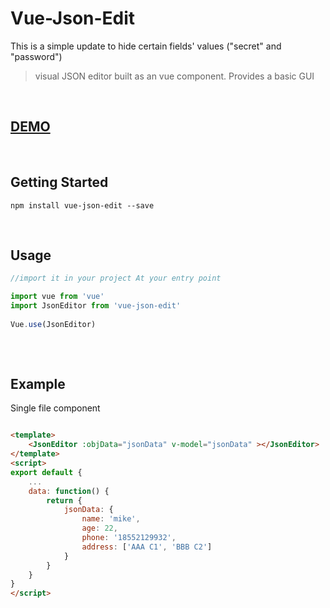 # Vue-Json-Edit

This is a simple update to hide certain fields' values ("secret" and "password")

> visual JSON editor built as an vue component. Provides a basic GUI


</br>


## **[DEMO](http://jinkin1995.github.io/vue-json-edit)**

</br>


## Getting Started
```
npm install vue-json-edit --save
```

</br>


## Usage

``` javascript
//import it in your project At your entry point

import vue from 'vue'
import JsonEditor from 'vue-json-edit'
  
Vue.use(JsonEditor)
  
```
</br>

## Example
Single file component
``` html

<template>
    <JsonEditor :objData="jsonData" v-model="jsonData" ></JsonEditor>
</template>
<script>
export default {
    ...
    data: function() {
        return {
            jsonData: {
                name: 'mike',
                age: 22,
                phone: '18552129932',
                address: ['AAA C1', 'BBB C2']
            }
        }
    }
}
</script> 

```
